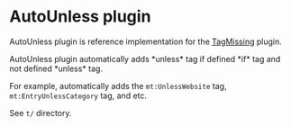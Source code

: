 # AutoUnless plugin

AutoUnless plugin is reference implementation for the [TagMissing](https://github.com/taiju/mt-plugin-tagmissing) plugin.

AutoUnless plugin automatically adds \*unless\* tag if defined \*if\* tag and not defined \*unless\* tag.

For example, automatically adds the `mt:UnlessWebsite` tag, `mt:EntryUnlessCategory` tag, and etc.

See `t/` directory.
